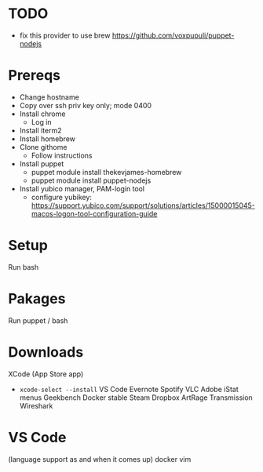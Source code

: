 # TODO
* fix this provider to use brew  https://github.com/voxpupuli/puppet-nodejs

# Prereqs
* Change hostname
* Copy over ssh priv key only; mode 0400
* Install chrome
  * Log in
* Install iterm2
* Install homebrew
* Clone githome
  * Follow instructions
* Install puppet
  * puppet module install thekevjames-homebrew
  * puppet module install puppet-nodejs
* Install yubico manager, PAM-login tool
  * configure yubikey: https://support.yubico.com/support/solutions/articles/15000015045-macos-logon-tool-configuration-guide

# Setup
Run bash

# Pakages
Run puppet / bash

# Downloads
XCode (App Store app)
* `xcode-select --install`
VS Code
Evernote
Spotify
VLC
Adobe
iStat menus
Geekbench
Docker stable
Steam
Dropbox
ArtRage
Transmission
Wireshark

# VS Code
(language support as and when it comes up)
docker
vim
